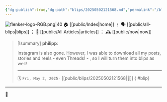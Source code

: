 ```yaml
---
{"dg-publish":true,"dg-path":"blips/20250502121568.md","permalink":"/blips/20250502121568/","title":"philipp @ Friday, May 2nd 2025"}
---
```



<div class="transclusion internal-embed is-loaded"><div class="markdown-embed">




![flenker-logo-RGB.png|40](/img/user/attachments/flenker-logo-RGB.png)
🏠 [[public/Index\|home]]  ⋮ 🗣️ [[public/all-blips\|blips]] ⋮  📝 [[public/All Articles\|articles]]  ⋮ 🕰️ [[public/now\|now]]


</div></div>


> [!summary] **philipp**:
>
> Instagram is also gone. However, I was able to download all my posts, stories and reels - even Threads! - , so I will turn them into blips as well!
> - - -
>
> 🗓️ <code>Fri, May 2, 2025</code>   · [[public/blips/20250502121568\|🔗]]
{ #blip}


- - -

 👾
